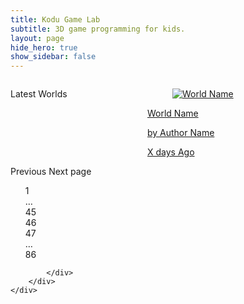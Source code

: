 ```yaml
---
title: Kodu Game Lab
subtitle: 3D game programming for kids.
layout: page
hide_hero: true
show_sidebar: false
---
```

<section class="section">
    <div class="container">
        <div class="columns">
            <div class="column is-12">
                <div class="columns is-multiline world-container">
                      <div class="column is-12">
                          <p class="title is-3">Latest Worlds
                          </p>
                      </div>
                      <div class="column is-2-desktop is-4-tablet world-item">
                        <a href="/bulma-clean-theme/products/product2/">
                          <div class="card">
                            <div class="card-image">
                              <figure class="image is-4by3">
                                <img src="https://via.placeholder.com/128x128" alt="World Name">
                              </figure>
                            </div>
                            <div class="card-content p-3">
                              <p class="title is-6">World Name
                              </p><p class="subtitle is-6">by Author Name</p>  
                              <p class="title is-7 has-text-right">X days Ago</p>
                            </div>
                          </div>
                        </a>
                      </div>
                    </div>
                    <nav class="pagination is-rounded" role="navigation" aria-label="pagination">
                      <a class="pagination-previous">Previous</a>
                      <a class="pagination-next">Next page</a>
                      <ul class="pagination-list" style="list-style: none;">
                        <li><a class="pagination-link" aria-label="Goto page 1">1</a></li>
                        <li><span class="pagination-ellipsis">&hellip;</span></li>
                        <li><a class="pagination-link" aria-label="Goto page 45">45</a></li>
                        <li><a class="pagination-link is-current" aria-label="Page 46" aria-current="page">46</a></li>
                        <li><a class="pagination-link" aria-label="Goto page 47">47</a></li>
                        <li><span class="pagination-ellipsis">&hellip;</span></li>
                        <li><a class="pagination-link" aria-label="Goto page 86">86</a></li>
                      </ul>
                    </nav>                  
               
            </div>
        </div>
    </div>
</section>

<script src="https://code.jquery.com/jquery-3.2.1.min.js"></script>

<script>
$().ready(function(){
    //console.log("here");
    for(let i = 0;i<11;i++)
    {
        $(".world-container").append( $(".world-item").first().clone() );
    }
    //console.log("there");
    //$.getJSON( "/data.json", function( data ) {
    //console.log(data);
    //$("#text").html(data["text"]);
  //});
});
</script>

